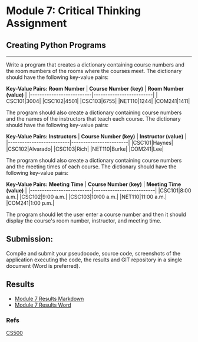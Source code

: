 # Module 7: Critical Thinking Assignment

## Creating Python Programs
---
Write a program that creates a dictionary containing course numbers and the room numbers of the rooms where the courses meet. The dictionary should have the following key-value pairs:

**Key-Value Pairs: Room Number**
| **Course Number (key)**  | **Room Number (value)** |
|--------------------------|-------------------------|
| CSC101|3004|
|CSC102|4501|
|CSC103|6755|
|NET110|1244|
|COM241|1411|

The program should also create a dictionary containing course numbers and the names of the instructors that teach each course. The dictionary should have the following key-value pairs:

**Key-Value Pairs: Instructors**
| **Course Number (key)**  | **Instructor (value)** |
|--------------------------|------------------------|
|CSC101|Haynes|
|CSC102|Alvarado|
|CSC103|Rich|
|NET110|Burke|
|COM241|Lee|

The program should also create a dictionary containing course numbers and the meeting times of each course. The dictionary should have the following key-value pairs:

**Key-Value Pairs: Meeting Time**
| **Course Number (key)**  | **Meeting Time (value)** |
|--------------------------|--------------------------|
|CSC101|8:00 a.m.|
|CSC102|9:00 a.m.|
|CSC103|10:00 a.m.|
|NET110|11:00 a.m.|
|COM241|1:00 p.m.|

The program should let the user enter a course number and then it should display the course's room number, instructor, and meeting time.

## Submission:

Compile and submit your pseudocode, source code, screenshots of the application executing the code, the results and GIT repository in a single document (Word is preferred).

## Results
- [Module 7 Results Markdown](Results.md)
- [Module 7 Results Word](NickMoore-Module7-Results.docx)

### Refs
[CS500](../ReadMe.md)